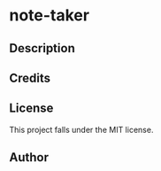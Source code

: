 # note-taker

## Description

## Credits

## License
This project falls under the MIT license.

## Author
